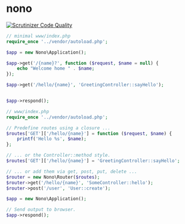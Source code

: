 # nono
[![Scrutinizer Code Quality](https://scrutinizer-ci.com/g/nimmneun/nono/badges/quality-score.png?b=master)](https://scrutinizer-ci.com/g/nimmneun/nono/?branch=master)

```php
// minimal www/index.php
require_once '../vendor/autoload.php';

$app = new Nono\Application();

$app->get('/{name}?', function ($request, $name = null) {
    echo "Welcome home " . $name;
});

$app->get('/hello/{name}', 'GreetingController::sayHello');


$app->respond();
```

```php
// www/index.php
require_once '../vendor/autoload.php';

// Predefine routes using a closure ...
$routes['GET']['/hello/{name}'] = function ($request, $name) {
    printf('Hello %s', $name);
};

// ... or the Controller::method style. 
$routes['GET']['/hello/{name}'] = 'GreetingController::sayHello';

// ... or add them via get, post, put, delete ...
$router = new Nono\Router($routes);
$router->get('/hello/{name}', 'SomeController::hello');
$router->post('/user', 'User::create');

$app = new Nono\Application();

// Send output to browser.
$app->respond();
```
